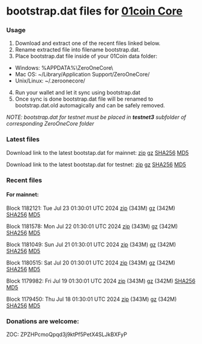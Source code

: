 # bootstrap.dat files for [01coin Core](https://01coin.io)

### Usage

1. Download and extract one of the recent files linked below.
2. Rename extracted file into filename bootstrap.dat.
3. Place bootstrap.dat file inside of your 01Coin data folder:
 - Windows: %APPDATA%\ZeroOneCore\
 - Mac OS: ~/Library/Application Support/ZeroOneCore/
 - Unix/Linux: ~/.zeroonecore/
4. Run your wallet and let it sync using bootstrap.dat
5. Once sync is done bootstrap.dat file will be renamed to bootstrap.dat.old automagically and can be safely removed.

_NOTE: bootstrap.dat for testnet must be placed in **testnet3** subfolder of corresponding ZeroOneCore folder_

### Latest files
Download link to the latest bootstap.dat for mainnet: [zip](https://files.01coin.io/mainnet/bootstrap.dat.zip) [gz](https://files.01coin.io/mainnet/bootstrap.dat.tar.gz) [SHA256](https://files.01coin.io/mainnet/sha256.txt) [MD5](https://files.01coin.io/mainnet/md5.txt)

Download link to the latest bootstap.dat for testnet: [zip](https://files.01coin.io/testnet/bootstrap.dat.zip) [gz](https://files.01coin.io/testnet/bootstrap.dat.tar.gz) [SHA256](https://files.01coin.io/testnet/sha256.txt) [MD5](https://files.01coin.io/testnet/md5.txt)

### Recent files

#### For mainnet:

Block 1182121: Tue Jul 23 01:30:01 UTC 2024 [zip](https://files.01coin.io/mainnet/2024-07-23/bootstrap.dat.zip) (343M) [gz](https://files.01coin.io/mainnet/2024-07-23/bootstrap.dat.tar.gz) (342M) [SHA256](https://files.01coin.io/mainnet/2024-07-23/sha256.txt) [MD5](https://files.01coin.io/mainnet/2024-07-23/md5.txt)

Block 1181578: Mon Jul 22 01:30:01 UTC 2024 [zip](https://files.01coin.io/mainnet/2024-07-22/bootstrap.dat.zip) (343M) [gz](https://files.01coin.io/mainnet/2024-07-22/bootstrap.dat.tar.gz) (342M) [SHA256](https://files.01coin.io/mainnet/2024-07-22/sha256.txt) [MD5](https://files.01coin.io/mainnet/2024-07-22/md5.txt)

Block 1181049: Sun Jul 21 01:30:01 UTC 2024 [zip](https://files.01coin.io/mainnet/2024-07-21/bootstrap.dat.zip) (343M) [gz](https://files.01coin.io/mainnet/2024-07-21/bootstrap.dat.tar.gz) (342M) [SHA256](https://files.01coin.io/mainnet/2024-07-21/sha256.txt) [MD5](https://files.01coin.io/mainnet/2024-07-21/md5.txt)

Block 1180515: Sat Jul 20 01:30:01 UTC 2024 [zip](https://files.01coin.io/mainnet/2024-07-20/bootstrap.dat.zip) (343M) [gz](https://files.01coin.io/mainnet/2024-07-20/bootstrap.dat.tar.gz) (342M) [SHA256](https://files.01coin.io/mainnet/2024-07-20/sha256.txt) [MD5](https://files.01coin.io/mainnet/2024-07-20/md5.txt)

Block 1179982: Fri Jul 19 01:30:01 UTC 2024 [zip](https://files.01coin.io/mainnet/2024-07-19/bootstrap.dat.zip) (343M) [gz](https://files.01coin.io/mainnet/2024-07-19/bootstrap.dat.tar.gz) (342M) [SHA256](https://files.01coin.io/mainnet/2024-07-19/sha256.txt) [MD5](https://files.01coin.io/mainnet/2024-07-19/md5.txt)

Block 1179450: Thu Jul 18 01:30:01 UTC 2024 [zip](https://files.01coin.io/mainnet/2024-07-18/bootstrap.dat.zip) (343M) [gz](https://files.01coin.io/mainnet/2024-07-18/bootstrap.dat.tar.gz) (342M) [SHA256](https://files.01coin.io/mainnet/2024-07-18/sha256.txt) [MD5](https://files.01coin.io/mainnet/2024-07-18/md5.txt)


### Donations are welcome:

ZOC: ZPZHPcmoQpqd3j9ktPf5PetX4SLJkBXFyP
